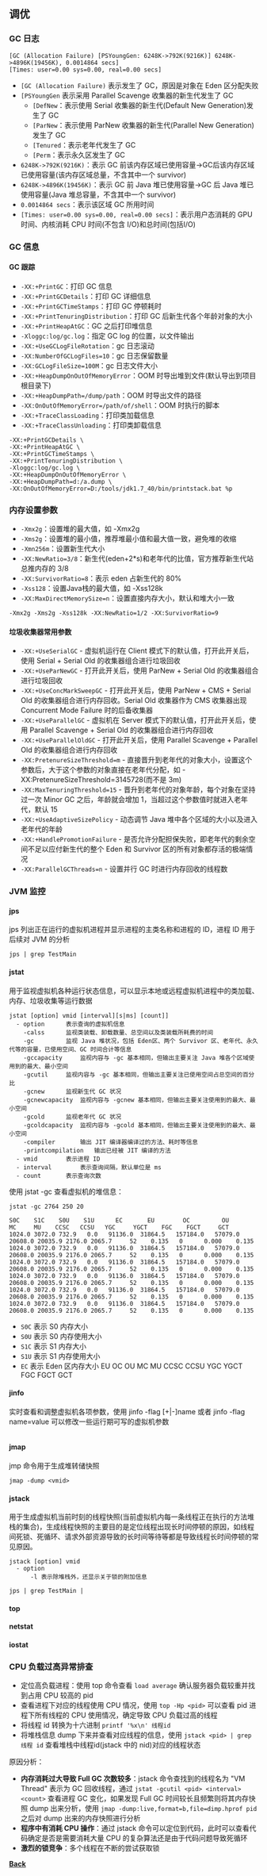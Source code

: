 ## 调优

### GC 日志

```shell
[GC (Allocation Failure) [PSYoungGen: 6248K->792K(9216K)] 6248K->4896K(19456K), 0.0014864 secs] 
[Times: user=0.00 sys=0.00, real=0.00 secs]
```
- ```[GC (Allocation Failure)``` 表示发生了 GC，原因是对象在 Eden 区分配失败
- ```[PSYoungGen``` 表示采用 Parallel Scavenge 收集器的新生代发生了 GC
  - ```[DefNew```：表示使用 Serial 收集器的新生代(Default New Generation)发生了 GC
  - ```[ParNew```：表示使用 ParNew 收集器的新生代(Parallel New Generation) 发生了 GC	
  - ```[Tenured```：表示老年代发生了 GC
  - ```[Perm```：表示永久区发生了 GC
- ```6248K->792K(9216K)```：表示 GC 前该内存区域已使用容量->GC后该内存区域已使用容量(该内存区域总量，不含其中一个 survivor)
- ```6248K->4896K(19456K)```：表示 GC 前 Java 堆已使用容量->GC 后 Java 堆已使用容量(Java 堆总容量，不含其中一个 survivor)
- ```0.0014864 secs```：表示该区域 GC 所用时间
- ```[Times: user=0.00 sys=0.00, real=0.00 secs]```：表示用户态消耗的 GPU 时间、内核消耗 CPU 时间(不包含 I/O)和总时间(包括I/O)
### GC 信息

#### GC 跟踪
- ```-XX:+PrintGC```：打印 GC 信息
- ```-XX:+PrintGCDetails```：打印 GC 详细信息
- ```-XX:+PrintGCTimeStamps```：打印 GC 停顿耗时
- ```-XX:+PrintTenuringDistribution```：打印 GC 后新生代各个年龄对象的大小
- ```-XX:+PrintHeapAtGC```：GC 之后打印堆信息
- ```-Xloggc:log/gc.log```：指定 GC log 的位置，以文件输出
- ```-XX:+UseGCLogFileRotation```：gc 日志滚动
- ```-XX:NumberOfGCLogFiles=10```：gc 日志保留数量
- ```-XX:GCLogFileSize=100M```：gc 日志文件大小
- ```-XX:+HeapDumpOnOutOfMemoryError```：OOM 时导出堆到文件(默认导出到项目根目录下)
- ```-XX:+HeapDumpPath=/dump/path```：OOM 时导出文件的路径
- ```-XX:OnOutOfMemoryError=/path/of/shell```：OOM 时执行的脚本
- ```-XX:+TraceClassLoading```：打印类加载信息
- ```-XX:+TraceClassUnloading```：打印类卸载信息

```shell
-XX:+PrintGCDetails \
-XX:+PrintHeapAtGC \
-XX:+PrintGCTimeStamps \
-XX:+PrintTenuringDistribution \
-Xloggc:log/gc.log \
-XX:+HeapDumpOnOutOfMemoryError \
-XX:+HeapDumpPath=d:/a.dump \
-XX:OnOutOfMemoryError=D:/tools/jdk1.7_40/bin/printstack.bat %p
```

### 内存设置参数
- ```-Xmx2g```：设置堆的最大值，如 -Xmx2g
- ```-Xms2g```：设置堆的最小值，推荐堆最小值和最大值一致，避免堆的收缩
- ```-Xmn256m```：设置新生代大小
- ```-XX:NewRatio=3/8```：新生代(eden+2*s)和老年代的比值，官方推荐新生代站总推内存的 3/8
- ```-XX:SurvivorRatio=8```：表示 eden 占新生代的 80%
- ```-Xss128```：设置Java栈的最大值，如 -Xss128k
- ```-XX:MaxDirectMemorySize=n```：设置直接内存大小，默认和堆大小一致

```shell
-Xmx2g -Xms2g -Xss128k -XX:NewRatio=1/2 -XX:SurvivorRatio=9
```

#### 垃圾收集器常用参数
- ```-XX:+UseSerialGC``` - 虚拟机运行在 Client 模式下的默认值，打开此开关后，使用 Serial + Serial Old 的收集器组合进行垃圾回收
- ```-XX:+UseParNewGC``` - 打开此开关后，使用 ParNew + Serial Old 的收集器组合进行垃圾回收
- ```-XX:+UseConcMarkSweepGC``` - 打开此开关后，使用 ParNew + CMS + Serial Old 的收集器组合进行内存回收。Serial Old 收集器作为 CMS 收集器出现 Concurrent Mode Failure 时的后备收集器
- ```-XX:+UseParallelGC``` - 虚拟机在 Server 模式下的默认值，打开此开关后，使用 Parallel Scavenge + Serial Old 的收集器组合进行内存回收
- ```-XX:+UseParallelOldGC``` - 打开此开关后，使用 Parallel Scavenge + Parallel Old 的收集器组合进行内存回收
- ```-XX:PretenureSizeThreshold=m``` - 直接晋升到老年代的对象大小，设置这个参数后，大于这个参数的对象直接在老年代分配，如 -XX:PretenureSizeThreshold=3145728(而不是 3m)
- ```-XX:MaxTenuringThreshold=15``` - 晋升到老年代的对象年龄，每个对象在坚持过一次 Minor GC 之后，年龄就会增加 1，当超过这个参数值时就进入老年代，默认 15
- ```-XX:+UseAdaptiveSizePolicy``` - 动态调节 Java 堆中各个区域的大小以及进入老年代的年龄
- ```-XX:+HandlePromotionFailure``` - 是否允许分配担保失败，即老年代的剩余空间不足以应付新生代的整个 Eden 和 Survivor 区的所有对象都存活的极端情况
- ```-XX:ParallelGCThreads=n``` - 设置并行 GC 时进行内存回收的线程数

### JVM 监控
#### jps
jps 列出正在运行的虚拟机进程并显示进程的主类名称和进程的 ID，进程 ID 用于后续对 JVM 的分析
```shell
jps | grep TestMain
```
#### jstat
用于监视虚拟机各种运行状态信息，可以显示本地或远程虚拟机进程中的类加载、内存、垃圾收集等运行数据
```shell
jstat [option] vmid [interval][s|ms] [count]]
  - option		表示查询的虚拟机信息
    -calss		监视类装载、卸载数量、总空间以及类装载所耗费的时间
    -gc			监视 Java 堆状况，包括 Eden区、两个 Survivor 区、老年代、永久代等的容量，已使用空间、GC 时间合计等信息
    -gccapacity		监视内容与 -gc 基本相同，但输出主要关注 Java 堆各个区域使用到的最大、最小空间
    -gcutil		监视内容与 -gc 基本相同，但输出主要关注已使用空间占总空间的百分比
    -gcnew		监视新生代 GC 状况
    -gcnewcapacity	监视内容与 -gcnew 基本相同，但输出主要关注使用到的最大、最小空间
    -gcold		监视老年代 GC 状况
    -gcoldcapacity	监视内容与 -gcold 基本相同，但输出主要关注使用到的最大、最小空间
    -compiler		输出 JIT 编译器编译过的方法、耗时等信息
    -printcompilation	输出已经被 JIT 编译的方法
  - vmid		表示进程 ID
  - interval		表示查询间隔，默认单位是 ms
  - count		表示查询次数
```
使用 jstat -gc 查看虚拟机的堆信息：
```shell
jstat -gc 2764 250 20

S0C    S1C    S0U    S1U      EC       EU        OC         OU       MC     MU    CCSC   CCSU   YGC     YGCT    FGC    FGCT     GCT   
1024.0 3072.0 732.9   0.0   91136.0  31864.5   157184.0   57079.0   20608.0 20035.9 2176.0 2065.7     52    0.135   0      0.000    0.135
1024.0 3072.0 732.9   0.0   91136.0  31864.5   157184.0   57079.0   20608.0 20035.9 2176.0 2065.7     52    0.135   0      0.000    0.135
1024.0 3072.0 732.9   0.0   91136.0  31864.5   157184.0   57079.0   20608.0 20035.9 2176.0 2065.7     52    0.135   0      0.000    0.135
1024.0 3072.0 732.9   0.0   91136.0  31864.5   157184.0   57079.0   20608.0 20035.9 2176.0 2065.7     52    0.135   0      0.000    0.135
1024.0 3072.0 732.9   0.0   91136.0  31864.5   157184.0   57079.0   20608.0 20035.9 2176.0 2065.7     52    0.135   0      0.000    0.135
1024.0 3072.0 732.9   0.0   91136.0  31864.5   157184.0   57079.0   20608.0 20035.9 2176.0 2065.7     52    0.135   0      0.000    0.135
```
- ```S0C``` 表示 S0 内存大小 
- ```S0U``` 表示 S0 内存使用大小
- ```S1C``` 表示 S1 内存大小
- ```S1U``` 表示 S1 内存使用大小
- ```EC``` 表示 Eden 区内存大小
EU
OC
OU
MC
MU
CCSC
CCSU
YGC
YGCT
FGC
FGCT
GCT
#### jinfo
实时查看和调整虚拟机各项参数，使用 jinfo -flag [+|-]name 或者 jinfo -flag name=value 可以修改一些运行期可写的虚拟机参数
```shell

```
#### jmap
jmp 命令用于生成堆转储快照
```shell
jmap -dump <vmid>
```
#### jstack
用于生成虚拟机当前时刻的线程快照(当前虚拟机内每一条线程正在执行的方法堆栈的集合)，生成线程快照的主要目的是定位线程出现长时间停顿的原因，如线程间死锁、死循环、请求外部资源导致的长时间等待等都是导致线程长时间停顿的常见原因。
```shell
jstack [option] vmid
  - option
      -l 表示除堆栈外，还显示关于锁的附加信息

jps | grep TestMain | 
```
#### top
#### netstat
#### iostat

### CPU 负载过高异常排查
- 定位高负载进程：使用 top 命令查看 ```load average``` 确认服务器负载较重并找到占用 CPU 较高的 pid
- 查看进程下对应的线程使用 CPU 情况，使用 ```top -Hp <pid>``` 可以查看 pid 进程下所有线程的 CPU 使用情况，确定导致 CPU 负载过高的线程
- 将线程 id 转换为十六进制 ```printf '%x\n' 线程id```
- 将堆栈信息 dump 下来并查看对应线程的信息，使用 ```jstack <pid> | grep 线程 id``` 查看堆栈中线程id(jstack 中的 nid)对应的线程状态

原因分析：
- **内存消耗过大导致 Full GC 次数较多**：jstack 命令查找到的线程名为 "VM Thread" 表示为 GC 回收线程，通过 ```jstat -gcutil <pid> <interval> <count>``` 查看进程 GC 变化，如果发现 Full GC 时间较长且频繁则将其内存快照 dump 出来分析，使用 ```jmap -dump:live,format=b,file=dimp.hprof pid``` 之后对 dump 出来的内存快照进行分析
- **程序中有消耗 CPU 操作**：通过 jstack 命令可以定位到代码，此时可以查看代码确定是否是需要消耗大量 CPU 的复杂算法还是由于代码问题导致死循环
- **激烈的锁竞争**：多个线程在不断的尝试获取锁


**[Back](../)**